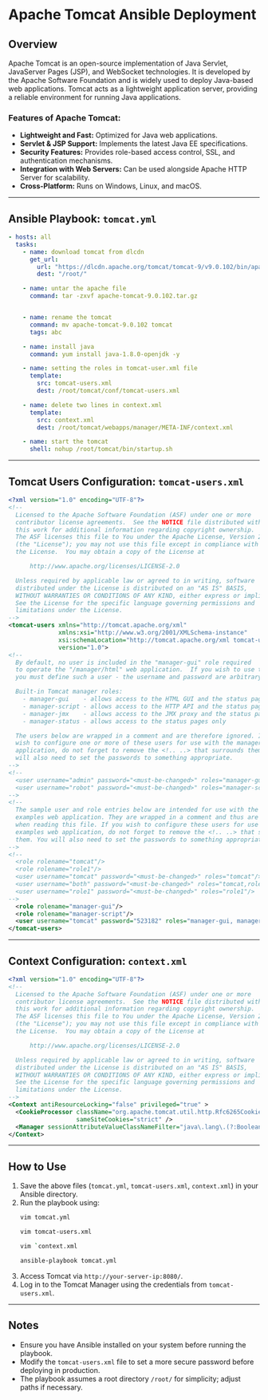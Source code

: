 # Apache Tomcat Ansible Deployment

## Overview

Apache Tomcat is an open-source implementation of Java Servlet, JavaServer Pages (JSP), and WebSocket technologies. It is developed by the Apache Software Foundation and is widely used to deploy Java-based web applications. Tomcat acts as a lightweight application server, providing a reliable environment for running Java applications.

### Features of Apache Tomcat:

- **Lightweight and Fast:** Optimized for Java web applications.
- **Servlet & JSP Support:** Implements the latest Java EE specifications.
- **Security Features:** Provides role-based access control, SSL, and authentication mechanisms.
- **Integration with Web Servers:** Can be used alongside Apache HTTP Server for scalability.
- **Cross-Platform:** Runs on Windows, Linux, and macOS.

---

## Ansible Playbook: `tomcat.yml`

```yaml
- hosts: all
  tasks:
    - name: download tomcat from dlcdn
      get_url:
        url: "https://dlcdn.apache.org/tomcat/tomcat-9/v9.0.102/bin/apache-tomcat-9.0.102.tar.gz"
        dest: "/root/"

    - name: untar the apache file
      command: tar -zxvf apache-tomcat-9.0.102.tar.gz


    - name: rename the tomcat
      command: mv apache-tomcat-9.0.102 tomcat
      tags: abc

    - name: install java
      command: yum install java-1.8.0-openjdk -y

    - name: setting the roles in tomcat-user.xml file
      template:
        src: tomcat-users.xml
        dest: /root/tomcat/conf/tomcat-users.xml

    - name: delete two lines in context.xml
      template:
        src: context.xml
        dest: /root/tomcat/webapps/manager/META-INF/context.xml

    - name: start the tomcat
      shell: nohup /root/tomcat/bin/startup.sh
```

---

## Tomcat Users Configuration: `tomcat-users.xml`

```xml
<?xml version="1.0" encoding="UTF-8"?>
<!--
  Licensed to the Apache Software Foundation (ASF) under one or more
  contributor license agreements.  See the NOTICE file distributed with
  this work for additional information regarding copyright ownership.
  The ASF licenses this file to You under the Apache License, Version 2.0
  (the "License"); you may not use this file except in compliance with
  the License.  You may obtain a copy of the License at

      http://www.apache.org/licenses/LICENSE-2.0

  Unless required by applicable law or agreed to in writing, software
  distributed under the License is distributed on an "AS IS" BASIS,
  WITHOUT WARRANTIES OR CONDITIONS OF ANY KIND, either express or implied.
  See the License for the specific language governing permissions and
  limitations under the License.
-->
<tomcat-users xmlns="http://tomcat.apache.org/xml"
              xmlns:xsi="http://www.w3.org/2001/XMLSchema-instance"
              xsi:schemaLocation="http://tomcat.apache.org/xml tomcat-users.xsd"
              version="1.0">
<!--
  By default, no user is included in the "manager-gui" role required
  to operate the "/manager/html" web application.  If you wish to use this app,
  you must define such a user - the username and password are arbitrary.

  Built-in Tomcat manager roles:
    - manager-gui    - allows access to the HTML GUI and the status pages
    - manager-script - allows access to the HTTP API and the status pages
    - manager-jmx    - allows access to the JMX proxy and the status pages
    - manager-status - allows access to the status pages only

  The users below are wrapped in a comment and are therefore ignored. If you
  wish to configure one or more of these users for use with the manager web
  application, do not forget to remove the <!.. ..> that surrounds them. You
  will also need to set the passwords to something appropriate.
-->
<!--
  <user username="admin" password="<must-be-changed>" roles="manager-gui"/>
  <user username="robot" password="<must-be-changed>" roles="manager-script"/>
-->
<!--
  The sample user and role entries below are intended for use with the
  examples web application. They are wrapped in a comment and thus are ignored
  when reading this file. If you wish to configure these users for use with the
  examples web application, do not forget to remove the <!.. ..> that surrounds
  them. You will also need to set the passwords to something appropriate.
-->
<!--
  <role rolename="tomcat"/>
  <role rolename="role1"/>
  <user username="tomcat" password="<must-be-changed>" roles="tomcat"/>
  <user username="both" password="<must-be-changed>" roles="tomcat,role1"/>
  <user username="role1" password="<must-be-changed>" roles="role1"/>
-->
  <role rolename="manager-gui"/>
  <role rolename="manager-script"/>
  <user username="tomcat" password="523182" roles="manager-gui, manager-script"/>
</tomcat-users>
```

---

## Context Configuration: `context.xml`

```xml
<?xml version="1.0" encoding="UTF-8"?>
<!--
  Licensed to the Apache Software Foundation (ASF) under one or more
  contributor license agreements.  See the NOTICE file distributed with
  this work for additional information regarding copyright ownership.
  The ASF licenses this file to You under the Apache License, Version 2.0
  (the "License"); you may not use this file except in compliance with
  the License.  You may obtain a copy of the License at

      http://www.apache.org/licenses/LICENSE-2.0

  Unless required by applicable law or agreed to in writing, software
  distributed under the License is distributed on an "AS IS" BASIS,
  WITHOUT WARRANTIES OR CONDITIONS OF ANY KIND, either express or implied.
  See the License for the specific language governing permissions and
  limitations under the License.
-->
<Context antiResourceLocking="false" privileged="true" >
  <CookieProcessor className="org.apache.tomcat.util.http.Rfc6265CookieProcessor"
                   sameSiteCookies="strict" />
  <Manager sessionAttributeValueClassNameFilter="java\.lang\.(?:Boolean|Integer|Long|Number|String)|org\.apache\.catalina\.filters\.CsrfPreventionFilter\$LruCache(?:\$1)?|java\.util\.(?:Linked)?HashMap"/>
</Context>
```

---

## How to Use
1. Save the above files (`tomcat.yml`, `tomcat-users.xml`, `context.xml`) in your Ansible directory.
2. Run the playbook using:
   ```sh
   vim tomcat.yml
   ```
   ```sh
   vim tomcat-users.xml
   ```
   ```sh
   vim `context.xml
   ```
   ```sh
   ansible-playbook tomcat.yml
   ```
3. Access Tomcat via `http://your-server-ip:8080/`.
4. Log in to the Tomcat Manager using the credentials from `tomcat-users.xml`.

---

## Notes
- Ensure you have Ansible installed on your system before running the playbook.
- Modify the `tomcat-users.xml` file to set a more secure password before deploying in production.
- The playbook assumes a root directory `/root/` for simplicity; adjust paths if necessary.

